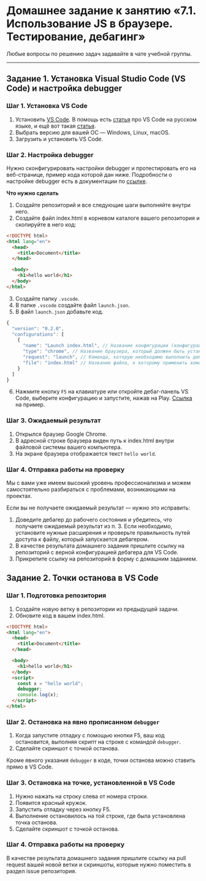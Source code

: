 # Домашнее задание к занятию «7.1. Использование JS в браузере. Тестирование, дебагинг»

Любые вопросы по решению задач задавайте в чате учебной группы.

---

## Задание 1. Установка Visual Studio Сode (VS Code) и настройка debugger

### Шаг 1. Установка VS Code

1. Установить [VS Code](https://code.visualstudio.com/download). В помощь есть [статья](https://habr.com/ru/post/490754/) про VS Code на русском языке, и ещё вот такая [статья](https://learnjs.ru/journal/nastroyka-vs-code/).
2. Выбрать версию для вашей ОС — Windows, Linux, macOS.
3. Загрузить и установить VS Code.

### Шаг 2. Настройка debugger

Нужно сконфигурировать настройки debugger и протестировать его на веб-странице, пример кода которой дан ниже. Подробности о настройке debugger есть в документации по [ссылке](https://code.visualstudio.com/docs/editor/debugging).

**Что нужно сделать**
1. Создайте репозиторий и все следующие шаги выполняйте внутри него.
2. Создайте файл index.html в корневом каталоге вашего репозитория и скопируйте в него код:

  ```html
  <!DOCTYPE html>
  <html lang="en">
    <head>
      <title>Document</title>
    </head>

    <body>
      <h1>hello world</h1>
    </body>
  </html>
  ```

  3. Создайте папку `.vscode`.
  4. В папке `.vscode` создайте файл `launch.json`.
  5. В файл `launch.json` добавьте код.

  ```javascript
  {
    "version": "0.2.0",
    "configurations": [
      {
        "name": "Launch index.html", // Название конфигурации (конфигураций может быть много, сделано для удобства запуска из debug-панели в VS Code)
        "type": "chrome", // Название браузера, который должен быть установлен и в котором будет открыт тестируемый файл
        "request": "launch", // Команда, которую необходимо выполнить дебагеру
        "file": "index.html" // Название файла, к которому применить команду из пункта "request"
      }
    ]
  }
  ```

  6. Нажмите кнопку `F5` на клавиатуре или откройте дебаг-панель VS Code, выберите конфигурацию и запустите, нажав на Play.
    [Ссылка](https://code.visualstudio.com/assets/docs/editor/debugging/debugging_hero.png) на пример.

### Шаг 3. Ожидаемый результат

1. Открылся браузер Google Chrome. 
2. В адресной строке браузера виден путь к index.html внутри файловой системы вашего компьютера.
3. На экране браузера отображается текст `hello world`.

### Шаг 4. Отправка работы на проверку

Мы с вами уже имеем высокий уровень профессионализма и можем самостоятельно разбираться с проблемами, возникающими на проектах.

Если вы не получаете ожидаемый результат — нужно это исправить:

1. Доведите дебагер до рабочего состояния и убедитесь, что получаете ожидаемый результат из п. 3. Если необходимо, установите нужные расширения и проверьте правильность путей доступа к файлу, который запускается дебагером.
2. В качестве результата домашнего задания пришлите ссылку на репозиторий с верной конфигурацией дебагера для VS Code.
3. Прикрепите ссылку на репозиторий в форму с домашним заданием.

## Задание 2. Точки останова в VS Code

### Шаг 1. Подготовка репозитория

1. Создайте новую ветку в репозитории из предыдущей задачи.
2. Обновите код в вашем index.html.

```html
<!DOCTYPE html>
<html lang="en">
  <head>
    <title>Document</title>
  </head>

  <body>
    <h1>hello world</h1>
  </body>
  <script>
    const x = "hello world";
    debugger;
    console.log(x);
  </script>
</html>
```

### Шаг 2. Остановка на явно прописанном `debugger`

1. Когда запустите отладку с помощью кнопки F5, ваш код остановится, выполняя скрипт на строке с командой `debugger`.
2. Сделайте скриншот с точкой останова.

Кроме явного указания `debugger` в коде, точки останова можно ставить прямо в VS Code.

### Шаг 3. Остановка на точке, установленной в VS Code

1. Нужно нажать на строку слева от номера строки.
2. Появится красный кружок.
3. Запустить отладку через кнопку F5.
4. Выполнение остановилось на той строке, где была установлена точка останова.
5. Сделайте скриншот с точкой останова.

### Шаг 4. Отправка работы на проверку

В качестве результата домашнего задания пришлите ссылку на pull request вашей новой ветки и скриншоты, которые нужно поместить в раздел issue репозитория.
